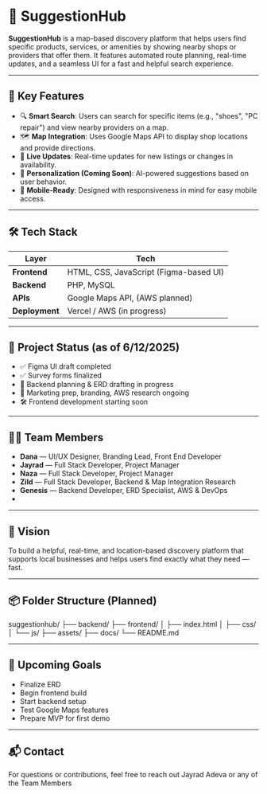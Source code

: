 # 🚀 SuggestionHub

**SuggestionHub** is a map-based discovery platform that helps users find specific products, services, or amenities by showing nearby shops or providers that offer them. It features automated route planning, real-time updates, and a seamless UI for a fast and helpful search experience.

---

## 📌 Key Features

- 🔍 **Smart Search**: Users can search for specific items (e.g., "shoes", "PC repair") and view nearby providers on a map.
- 🗺️ **Map Integration**: Uses Google Maps API to display shop locations and provide directions.
- 📡 **Live Updates**: Real-time updates for new listings or changes in availability.
- 🧠 **Personalization (Coming Soon)**: AI-powered suggestions based on user behavior.
- 📱 **Mobile-Ready**: Designed with responsiveness in mind for easy mobile access.

---

## 🛠️ Tech Stack

| Layer       | Tech                  |
|-------------|------------------------|
| **Frontend** | HTML, CSS, JavaScript (Figma-based UI) |
| **Backend**  | PHP, MySQL             |
| **APIs**     | Google Maps API, (AWS planned) |
| **Deployment** | Vercel / AWS (in progress) |

---

## 📅 Project Status (as of 6/12/2025)

- ✅ Figma UI draft completed
- ✅ Survey forms finalized
- 🔄 Backend planning & ERD drafting in progress
- 🔄 Marketing prep, branding, AWS research ongoing
- 🛠️ Frontend development starting soon

---

## 👨‍💻 Team Members

- **Dana** — UI/UX Designer, Branding Lead, Front End Developer  
- **Jayrad** — Full Stack Developer, Project Manager  
- **Naza** — Full Stack Developer, Project Manager  
- **Zild** — Full Stack Developer, Backend & Map Integration Research  
- **Genesis** — Backend Developer, ERD Specialist, AWS & DevOps
- 
---

## 🧭 Vision

To build a helpful, real-time, and location-based discovery platform that supports local businesses and helps users find exactly what they need — fast.

---

## 📦 Folder Structure (Planned)

suggestionhub/
├── backend/
├── frontend/
│ ├── index.html
│ ├── css/
│ └── js/
├── assets/
├── docs/
└── README.md

---

## 📍 Upcoming Goals

- Finalize ERD
- Begin frontend build
- Start backend setup
- Test Google Maps features
- Prepare MVP for first demo

---

## 📬 Contact

For questions or contributions, feel free to reach out Jayrad Adeva or any of the Team Members
